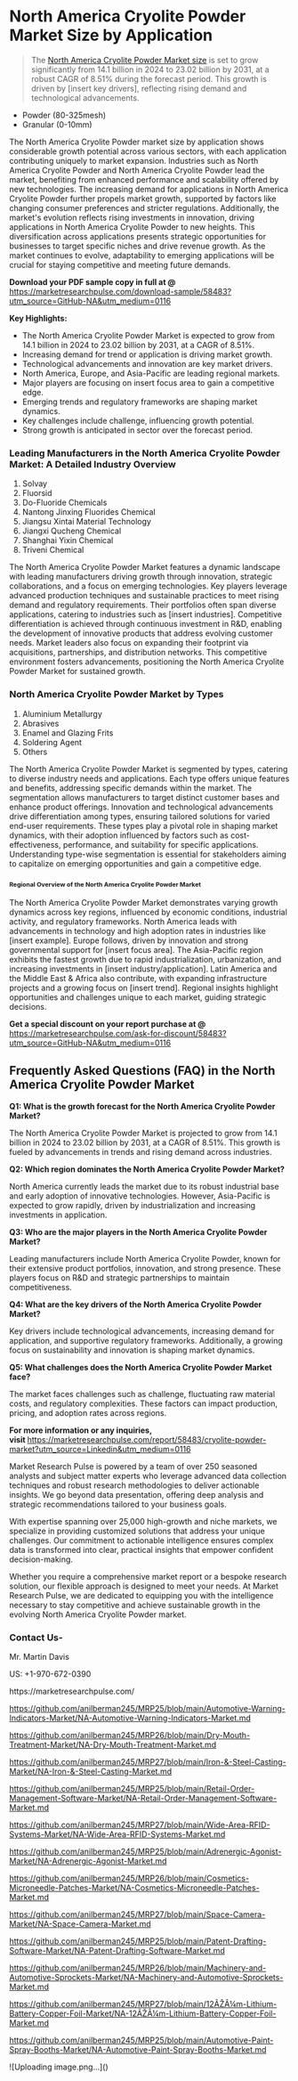 <h1>North America Cryolite Powder Market&nbsp;Size by Application</h1><blockquote><p>The <a href="https://marketresearchpulse.com/download-sample/58483?utm_source=GitHub-NA&amp;utm_medium=0116">North America Cryolite Powder Market size</a> is set to grow significantly from 14.1 billion in 2024 to 23.02 billion by 2031, at a robust CAGR of 8.51% during the forecast period. This growth is driven by [insert key drivers], reflecting rising demand and technological advancements.</p></blockquote><ul><li>Powder (80-325mesh)<li> Granular (0-10mm)</li></ul><p>The North America Cryolite Powder market size by application shows considerable growth potential across various sectors, with each application contributing uniquely to market expansion. Industries such as North America Cryolite Powder and North America Cryolite Powder lead the market, benefiting from enhanced performance and scalability offered by new technologies. The increasing demand for applications in North America Cryolite Powder further propels market growth, supported by factors like changing consumer preferences and stricter regulations. Additionally, the market's evolution reflects rising investments in innovation, driving applications in North America Cryolite Powder to new heights. This diversification across applications presents strategic opportunities for businesses to target specific niches and drive revenue growth. As the market continues to evolve, adaptability to emerging applications will be crucial for staying competitive and meeting future demands.</p><p><strong>Download your PDF sample copy in full at @ </strong><a href="https://marketresearchpulse.com/download-sample/58483?utm_source=GitHub-NA&amp;utm_medium=0116">https://marketresearchpulse.com/download-sample/58483?utm_source=GitHub-NA&amp;utm_medium=0116</a></p><p><strong>Key Highlights: </strong></p><ul><li>The North America Cryolite Powder Market is expected to grow from 14.1 billion in 2024 to 23.02 billion by 2031, at a CAGR of 8.51%.</li><li>Increasing demand for trend or application is driving market growth.</li><li>Technological advancements and innovation are key market drivers.</li><li>North America, Europe, and Asia-Pacific are leading regional markets.</li><li>Major players are focusing on insert focus area to gain a competitive edge.</li><li>Emerging trends and regulatory frameworks are shaping market dynamics.</li><li>Key challenges include challenge, influencing growth potential.</li><li>Strong growth is anticipated in sector over the forecast period.</li></ul><h3>Leading Manufacturers in the North America Cryolite Powder Market: A Detailed Industry Overview</h3><ol><li>Solvay</li><li>Fluorsid</li><li>Do-Fluoride Chemicals</li><li>Nantong Jinxing Fluorides Chemical</li><li>Jiangsu Xintai Material Technology</li><li>Jiangxi Qucheng Chemical</li><li>Shanghai Yixin Chemical</li><li>Triveni Chemical</li></ol><div class="flex max-w-full flex-col flex-grow"><div class="min-h-8 text-message flex w-full flex-col items-end gap-2 whitespace-normal break-words [.text-message+&amp;]:mt-5" dir="auto" data-message-author-role="assistant" data-message-id="fd8432e4-4910-450d-b182-61b7bfb0a01f" data-message-model-slug="gpt-4o"><div class="flex w-full flex-col gap-1 empty:hidden first:pt-[3px]"><div class="markdown prose w-full break-words dark:prose-invert light"><p>The North America Cryolite Powder Market features a dynamic landscape with leading manufacturers driving growth through innovation, strategic collaborations, and a focus on emerging technologies. Key players leverage advanced production techniques and sustainable practices to meet rising demand and regulatory requirements. Their portfolios often span diverse applications, catering to industries such as [insert industries]. Competitive differentiation is achieved through continuous investment in R&amp;D, enabling the development of innovative products that address evolving customer needs. Market leaders also focus on expanding their footprint via acquisitions, partnerships, and distribution networks. This competitive environment fosters advancements, positioning the North America Cryolite Powder Market for sustained growth.</p></div></div></div></div><h3>North America Cryolite Powder Market by Types</h3><ol><li>Aluminium Metallurgy<li> Abrasives<li> Enamel and Glazing Frits<li> Soldering Agent<li> Others</li></ol><div class="flex max-w-full flex-col flex-grow"><div class="min-h-8 text-message flex w-full flex-col items-end gap-2 whitespace-normal break-words [.text-message+&amp;]:mt-5" dir="auto" data-message-author-role="assistant" data-message-id="084470be-0bb7-4664-bddf-5156b4f41249" data-message-model-slug="gpt-4o-mini"><div class="flex w-full flex-col gap-1 empty:hidden first:pt-[3px]"><div class="markdown prose w-full break-words dark:prose-invert light"><p>The North America Cryolite Powder Market is segmented by types, catering to diverse industry needs and applications. Each type offers unique features and benefits, addressing specific demands within the market. The segmentation allows manufacturers to target distinct customer bases and enhance product offerings. Innovation and technological advancements drive differentiation among types, ensuring tailored solutions for varied end-user requirements. These types play a pivotal role in shaping market dynamics, with their adoption influenced by factors such as cost-effectiveness, performance, and suitability for specific applications. Understanding type-wise segmentation is essential for stakeholders aiming to capitalize on emerging opportunities and gain a competitive edge.</p></div></div></div></div><h3><span style="font-size: 11px;">Regional Overview of the North America Cryolite Powder Market</span></h3><div class="flex max-w-full flex-col flex-grow"><div class="min-h-8 text-message flex w-full flex-col items-end gap-2 whitespace-normal break-words [.text-message+&amp;]:mt-5" dir="auto" data-message-author-role="assistant" data-message-id="e9038762-ce64-4e30-91c9-9bd413514231" data-message-model-slug="gpt-4o-mini"><div class="flex w-full flex-col gap-1 empty:hidden first:pt-[3px]"><div class="markdown prose w-full break-words dark:prose-invert light"><p>The North America Cryolite Powder Market demonstrates varying growth dynamics across key regions, influenced by economic conditions, industrial activity, and regulatory frameworks. North America leads with advancements in technology and high adoption rates in industries like [insert example]. Europe follows, driven by innovation and strong governmental support for [insert focus area]. The Asia-Pacific region exhibits the fastest growth due to rapid industrialization, urbanization, and increasing investments in [insert industry/application]. Latin America and the Middle East &amp; Africa also contribute, with expanding infrastructure projects and a growing focus on [insert trend]. Regional insights highlight opportunities and challenges unique to each market, guiding strategic decisions.</p></div></div></div></div><p><strong>Get a special discount on your report purchase at @ </strong><a href="https://marketresearchpulse.com/ask-for-discount/58483?utm_source=GitHub-NA&amp;utm_medium=0116">https://marketresearchpulse.com/ask-for-discount/58483?utm_source=GitHub-NA&amp;utm_medium=0116</a></p><h2>Frequently Asked Questions (FAQ) in the North America Cryolite Powder Market</h2><p><strong>Q1: What is the growth forecast for the North America Cryolite Powder Market?</strong></p><p>The North America Cryolite Powder Market is projected to grow from 14.1 billion in 2024 to 23.02 billion by 2031, at a CAGR of 8.51%. This growth is fueled by advancements in trends and rising demand across industries.</p><p><strong>Q2: Which region dominates the North America Cryolite Powder Market?</strong></p><p>North America currently leads the market due to its robust industrial base and early adoption of innovative technologies. However, Asia-Pacific is expected to grow rapidly, driven by industrialization and increasing investments in application.</p><p><strong>Q3: Who are the major players in the North America Cryolite Powder Market?</strong></p><p>Leading manufacturers include North America Cryolite Powder, known for their extensive product portfolios, innovation, and strong presence. These players focus on R&amp;D and strategic partnerships to maintain competitiveness.</p><p><strong>Q4: What are the key drivers of the North America Cryolite Powder Market?</strong></p><p>Key drivers include technological advancements, increasing demand for application, and supportive regulatory frameworks. Additionally, a growing focus on sustainability and innovation is shaping market dynamics.</p><p><strong>Q5: What challenges does the North America Cryolite Powder Market face?</strong></p><p>The market faces challenges such as challenge, fluctuating raw material costs, and regulatory complexities. These factors can impact production, pricing, and adoption rates across regions.</p><p><strong>For more information or any inquiries, visit&nbsp;</strong><a href="https://marketresearchpulse.com/report/58483/cryolite-powder-market?utm_source=Linkedin&utm_medium=0116">https://marketresearchpulse.com/report/58483/cryolite-powder-market?utm_source=Linkedin&utm_medium=0116</a></p><p>Market Research Pulse is powered by a team of over 250 seasoned analysts and subject matter experts who leverage advanced data collection techniques and robust research methodologies to deliver actionable insights. We go beyond data presentation, offering deep analysis and strategic recommendations tailored to your business goals.</p><p>With expertise spanning over 25,000 high-growth and niche markets, we specialize in providing customized solutions that address your unique challenges. Our commitment to actionable intelligence ensures complex data is transformed into clear, practical insights that empower confident decision-making.</p><p>Whether you require a comprehensive market report or a bespoke research solution, our flexible approach is designed to meet your needs. At Market Research Pulse, we are dedicated to equipping you with the intelligence necessary to stay competitive and achieve sustainable growth in the evolving North America Cryolite Powder market.</p><h3><strong>Contact Us-</strong></h3><p>Mr. Martin Davis</p><p>US: +1-970-672-0390</p><p>https://marketresearchpulse.com/</p><p><a href="https://github.com/anilberman245/MRP25/blob/main/Automotive-Warning-Indicators-Market/NA-Automotive-Warning-Indicators-Market.md">https://github.com/anilberman245/MRP25/blob/main/Automotive-Warning-Indicators-Market/NA-Automotive-Warning-Indicators-Market.md</a></p><p><a href="https://github.com/anilberman245/MRP26/blob/main/Dry-Mouth-Treatment-Market/NA-Dry-Mouth-Treatment-Market.md">https://github.com/anilberman245/MRP26/blob/main/Dry-Mouth-Treatment-Market/NA-Dry-Mouth-Treatment-Market.md</a></p><p><a href="https://github.com/anilberman245/MRP27/blob/main/Iron-&-Steel-Casting-Market/NA-Iron-&-Steel-Casting-Market.md">https://github.com/anilberman245/MRP27/blob/main/Iron-&-Steel-Casting-Market/NA-Iron-&-Steel-Casting-Market.md</a></p><p><a href="https://github.com/anilberman245/MRP25/blob/main/Retail-Order-Management-Software-Market/NA-Retail-Order-Management-Software-Market.md">https://github.com/anilberman245/MRP25/blob/main/Retail-Order-Management-Software-Market/NA-Retail-Order-Management-Software-Market.md</a></p><p><a href="https://github.com/anilberman245/MRP27/blob/main/Wide-Area-RFID-Systems-Market/NA-Wide-Area-RFID-Systems-Market.md">https://github.com/anilberman245/MRP27/blob/main/Wide-Area-RFID-Systems-Market/NA-Wide-Area-RFID-Systems-Market.md</a></p><p><a href="https://github.com/anilberman245/MRP25/blob/main/Adrenergic-Agonist-Market/NA-Adrenergic-Agonist-Market.md">https://github.com/anilberman245/MRP25/blob/main/Adrenergic-Agonist-Market/NA-Adrenergic-Agonist-Market.md</a></p><p><a href="https://github.com/anilberman245/MRP26/blob/main/Cosmetics-Microneedle-Patches-Market/NA-Cosmetics-Microneedle-Patches-Market.md">https://github.com/anilberman245/MRP26/blob/main/Cosmetics-Microneedle-Patches-Market/NA-Cosmetics-Microneedle-Patches-Market.md</a></p><p><a href="https://github.com/anilberman245/MRP27/blob/main/Space-Camera-Market/NA-Space-Camera-Market.md">https://github.com/anilberman245/MRP27/blob/main/Space-Camera-Market/NA-Space-Camera-Market.md</a></p><p><a href="https://github.com/anilberman245/MRP25/blob/main/Patent-Drafting-Software-Market/NA-Patent-Drafting-Software-Market.md">https://github.com/anilberman245/MRP25/blob/main/Patent-Drafting-Software-Market/NA-Patent-Drafting-Software-Market.md</a></p><p><a href="https://github.com/anilberman245/MRP26/blob/main/Machinery-and-Automotive-Sprockets-Market/NA-Machinery-and-Automotive-Sprockets-Market.md">https://github.com/anilberman245/MRP26/blob/main/Machinery-and-Automotive-Sprockets-Market/NA-Machinery-and-Automotive-Sprockets-Market.md</a></p><p><a href="https://github.com/anilberman245/MRP27/blob/main/12ÃŽÂ¼m-Lithium-Battery-Copper-Foil-Market/NA-12ÃŽÂ¼m-Lithium-Battery-Copper-Foil-Market.md">https://github.com/anilberman245/MRP27/blob/main/12ÃŽÂ¼m-Lithium-Battery-Copper-Foil-Market/NA-12ÃŽÂ¼m-Lithium-Battery-Copper-Foil-Market.md</a></p><p><a href="https://github.com/anilberman245/MRP25/blob/main/Automotive-Paint-Spray-Booths-Market/NA-Automotive-Paint-Spray-Booths-Market.md">https://github.com/anilberman245/MRP25/blob/main/Automotive-Paint-Spray-Booths-Market/NA-Automotive-Paint-Spray-Booths-Market.md</a></p>
![Uploading image.png…]()
